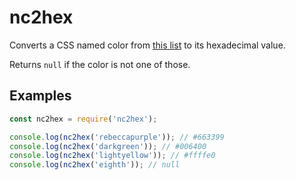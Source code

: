 # nc2hex

Converts a CSS named color from [this list](https://www.w3.org/TR/css-color-4/#named-colors) to its hexadecimal value.

Returns `null` if the color is not one of those.

## Examples

```js
const nc2hex = require('nc2hex');

console.log(nc2hex('rebeccapurple')); // #663399
console.log(nc2hex('darkgreen')); // #006400
console.log(nc2hex('lightyellow')); // #ffffe0
console.log(nc2hex('eighth')); // null
```